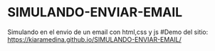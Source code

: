 # SIMULANDO-ENVIAR-EMAIL
Simulando en el envio de un email con html,css y js
#Demo del sitio: https://kiaramedina.github.io/SIMULANDO-ENVIAR-EMAIL/
